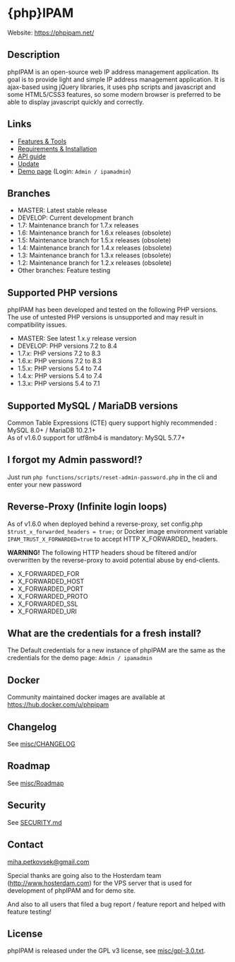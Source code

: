 # {php}IPAM
Website: https://phpipam.net/

## Description
phpIPAM is an open-source web IP address management application. Its goal is to provide light and simple IP address management application.
It is ajax-based using jQuery libraries, it uses php scripts and javascript and some HTML5/CSS3 features, so some modern browser is preferred
to be able to display javascript quickly and correctly.

## Links
 - [Features & Tools](https://phpipam.net/documents/features/)
 - [Requirements & Installation](https://phpipam.net/documents/installation/)
 - [API guide](https://phpipam.net/api-documentation/)
 - [Update](https://phpipam.net/documents/upgrade/)
 - [Demo page](http://demo.phpipam.net) (Login: `Admin / ipamadmin`)

## Branches
 - MASTER: Latest stable release
 - DEVELOP: Current development branch
 - 1.7: Maintenance branch for 1.7.x releases
 - 1.6: Maintenance branch for 1.6.x releases (obsolete)
 - 1.5: Maintenance branch for 1.5.x releases (obsolete)
 - 1.4: Maintenance branch for 1.4.x releases (obsolete)
 - 1.3: Maintenance branch for 1.3.x releases (obsolete)
 - 1.2: Maintenance branch for 1.2.x releases (obsolete)
 - Other branches: Feature testing

## Supported PHP versions

phpIPAM has been developed and tested on the following PHP versions.\
The use of untested PHP versions is unsupported and may result in compatibility issues.

- MASTER: See latest 1.x.y release version
- DEVELOP: PHP versions 7.2 to 8.4
- 1.7.x: PHP versions 7.2 to 8.3
- 1.6.x: PHP versions 7.2 to 8.3
- 1.5.x: PHP versions 5.4 to 7.4
- 1.4.x: PHP versions 5.4 to 7.4
- 1.3.x: PHP versions 5.4 to 7.1

## Supported MySQL / MariaDB versions

Common Table Expressions (CTE) query support highly recommended : MySQL 8.0+ / MariaDB 10.2.1+ \
As of v1.6.0 support for utf8mb4 is mandatory: MySQL 5.7.7+

## I forgot my Admin password!?
Just run `php functions/scripts/reset-admin-password.php` in the cli and enter your new password

## Reverse-Proxy (Infinite login loops)
As of v1.6.0 when deployed behind a reverse-proxy, set config.php `$trust_x_forwarded_headers = true;` or Docker image environment variable `IPAM_TRUST_X_FORWARDED=true` to accept HTTP X_FORWARDED_ headers.

**WARNING!** The following HTTP headers shoud be filtered and/or overwritten by the reverse-proxy to avoid potential abuse by end-clients.

- X_FORWARDED_FOR
- X_FORWARDED_HOST
- X_FORWARDED_PORT
- X_FORWARDED_PROTO
- X_FORWARDED_SSL
- X_FORWARDED_URI

## What are the credentials for a fresh install?
The Default credentials for a new instance of phpIPAM are the same as the credentials for
the demo page: `Admin / ipamadmin`

## Docker
Community maintained docker images are available at https://hub.docker.com/u/phpipam

## Changelog
See [misc/CHANGELOG](misc/CHANGELOG)

## Roadmap
See [misc/Roadmap](misc/Roadmap)

## Security

See [SECURITY.md](SECURITY.md)

## Contact
miha.petkovsek@gmail.com

Special thanks are going also to the Hosterdam team (http://www.hosterdam.com) for the VPS server
that is used for development of phpIPAM and for demo site.

And also to all users that filed a bug report / feature report and helped with feature testing!

## License
phpIPAM is released under the GPL v3 license, see [misc/gpl-3.0.txt](misc/gpl-3.0.txt).
